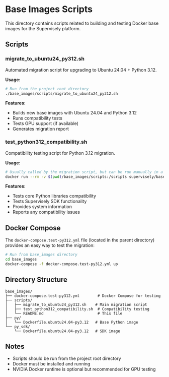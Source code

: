 # Base Images Scripts

This directory contains scripts related to building and testing Docker base images for the Supervisely platform.

## Scripts

### migrate_to_ubuntu24_py312.sh
Automated migration script for upgrading to Ubuntu 24.04 + Python 3.12.

**Usage:**
```bash
# Run from the project root directory
./base_images/scripts/migrate_to_ubuntu24_py312.sh
```

**Features:**
- Builds new base images with Ubuntu 24.04 and Python 3.12
- Runs compatibility tests
- Tests GPU support (if available)
- Generates migration report

### test_python312_compatibility.sh
Compatibility testing script for Python 3.12 migration.

**Usage:**
```bash
# Usually called by the migration script, but can be run manually in a container:
docker run --rm -v $(pwd)/base_images/scripts:/scripts supervisely/base-py-sdk:7.0.0-ubuntu24.04-py3.12 /scripts/test_python312_compatibility.sh
```

**Features:**
- Tests core Python libraries compatibility
- Tests Supervisely SDK functionality
- Provides system information
- Reports any compatibility issues

## Docker Compose

The `docker-compose.test-py312.yml` file (located in the parent directory) provides an easy way to test the migration:

```bash
# Run from base_images directory
cd base_images
docker-compose -f docker-compose.test-py312.yml up
```

## Directory Structure

```
base_images/
├── docker-compose.test-py312.yml        # Docker Compose for testing
├── scripts/
│   ├── migrate_to_ubuntu24_py312.sh    # Main migration script
│   ├── test_python312_compatibility.sh  # Compatibility testing
│   └── README.md                        # This file
├── py/
│   └── Dockerfile.ubuntu24.04-py3.12   # Base Python image
└── py_sdk/
    └── Dockerfile.ubuntu24.04-py3.12   # SDK image
```

## Notes

- Scripts should be run from the project root directory
- Docker must be installed and running
- NVIDIA Docker runtime is optional but recommended for GPU testing
